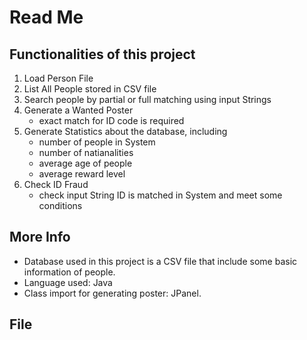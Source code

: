 # Read Me

## Functionalities of this project
  1. Load Person File
  2. List All People stored in CSV file
  3. Search people by partial or full matching using input Strings
  4. Generate a Wanted Poster
      - exact match for ID code is required
  5. Generate Statistics about the database, including
      - number of people in System
      - number of natianalities
      - average age of people
      - average reward level
  6. Check ID Fraud
      - check input String ID is matched in System and meet some conditions

## More Info
  - Database used in this project is a CSV file that include some basic information of people.
  - Language used: Java
  - Class import for generating poster: JPanel. 

## File 
  
  

    
  
